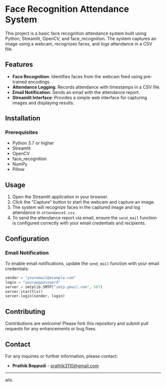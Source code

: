 

# Face Recognition Attendance System

This project is a basic face recognition attendance system built using Python, Streamlit, OpenCV, and face_recognition. The system captures an image using a webcam, recognizes faces, and logs attendance in a CSV file.

## Features

- **Face Recognition**: Identifies faces from the webcam feed using pre-trained encodings.
- **Attendance Logging**: Records attendance with timestamps in a CSV file.
- **Email Notification**: Sends an email with the attendance report.
- **Streamlit Interface**: Provides a simple web interface for capturing images and displaying results.

## Installation

### Prerequisites

- Python 3.7 or higher
- Streamlit
- OpenCV
- face_recognition
- NumPy
- Pillow


## Usage

1. Open the Streamlit application in your browser.
2. Click the "Capture" button to start the webcam and capture an image.
3. The system will recognize faces in the captured image and log attendance in `attendance1.csv`.
4. To send the attendance report via email, ensure the `send_mail` function is configured correctly with your email credentials and recipients.

## Configuration

### Email Notification

To enable email notifications, update the `send_mail` function with your email credentials:

```python
sender = "youremail@example.com"
login = "yourapppassword"
server = smtplib.SMTP("smtp.gmail.com", 587)
server.starttls()
server.login(sender, login)
```



## Contributing

Contributions are welcome! Please fork this repository and submit pull requests for any enhancements or bug fixes.


## Contact

For any inquiries or further information, please contact:
- **Prathik Boppudi** - [prathik3110@gmail.com](mailto:prathik3110@gmail.com)

---
ails.
